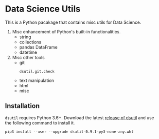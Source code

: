 # Data Science Utils

This is a Python pacakage that contains misc utils for Data Science.

1. Misc enhancement of Python's built-in functionalities.
    - string
    - collections
    - pandas DataFrame
    - datetime
2. Misc other tools
    - git
      ```
      dsutil.git.check
      ```
    - text manipulation
    - html
    - misc
    

## Installation

`dsutil` requires Python 3.6+. Download the latest 
[release of dsutil](https://github.com/dclong/dsutil/releases) and use the following command to install it.
```
pip3 install --user --upgrade dsutil-0.9.1-py3-none-any.whl
```
